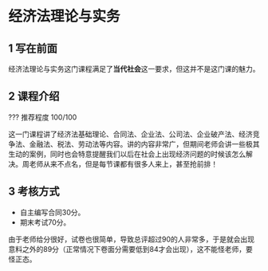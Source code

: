 # 经济法理论与实务
## 1 写在前面
经济法理论与实务这门课程满足了**当代社会**这一要求，但这并不是这门课的魅力。
## 2 课程介绍
??? 推荐程度
    100/100

这一门课程讲了经济法基础理论、合同法、企业法、公司法、企业破产法、经济竞争法、金融法、税法、劳动法等内容。讲的内容非常广，但期间老师会讲一些极其生动的案例，同时也会特意提醒我们以后在社会上出现经济问题的时候该怎么解决。周老师从来不点名，但是每节课都有很多人来上，甚至抢前排！
## 3 考核方式
- 自主编写合同30分。
- 期末考试70分。

由于老师给分很好，试卷也很简单，导致总评超过90的人非常多，于是就会出现意料之外的89分（正常情况下卷面分需要低到84才会出现），这不能怪老师，要怪正态。